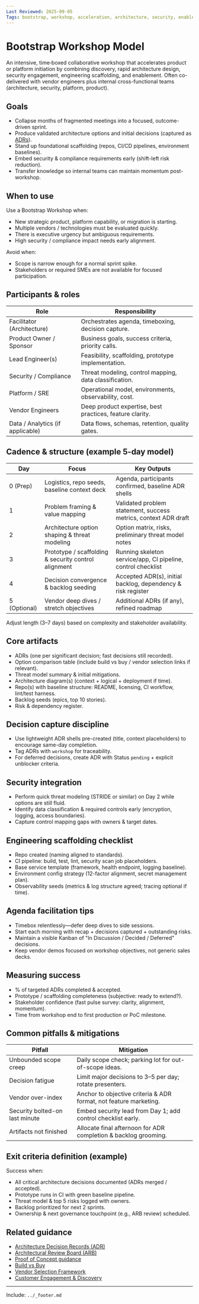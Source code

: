 ```yaml
---
Last Reviewed: 2025-09-05
Tags: bootstrap, workshop, acceleration, architecture, security, enablement
---
```

# Bootstrap Workshop Model

An intensive, time‑boxed collaborative workshop that accelerates product or platform initiation by combining discovery, rapid architecture design, security engagement, engineering scaffolding, and enablement. Often co-delivered with vendor engineers plus internal cross-functional teams (architecture, security, platform, product).

## Goals
- Collapse months of fragmented meetings into a focused, outcome-driven sprint.
- Produce validated architecture options and initial decisions (captured as [ADRs](adr.md)).
- Stand up foundational scaffolding (repos, CI/CD pipelines, environment baselines).
- Embed security & compliance requirements early (shift-left risk reduction).
- Transfer knowledge so internal teams can maintain momentum post-workshop.

## When to use
Use a Bootstrap Workshop when:
- New strategic product, platform capability, or migration is starting.
- Multiple vendors / technologies must be evaluated quickly.
- There is executive urgency but ambiguous requirements.
- High security / compliance impact needs early alignment.

Avoid when:
- Scope is narrow enough for a normal sprint spike.
- Stakeholders or required SMEs are not available for focused participation.

## Participants & roles
| Role | Responsibility |
|------|----------------|
| Facilitator (Architecture) | Orchestrates agenda, timeboxing, decision capture. |
| Product Owner / Sponsor | Business goals, success criteria, priority calls. |
| Lead Engineer(s) | Feasibility, scaffolding, prototype implementation. |
| Security / Compliance | Threat modeling, control mapping, data classification. |
| Platform / SRE | Operational model, environments, observability, cost. |
| Vendor Engineers | Deep product expertise, best practices, feature clarity. |
| Data / Analytics (if applicable) | Data flows, schemas, retention, quality gates. |

## Cadence & structure (example 5-day model)
| Day | Focus | Key Outputs |
|-----|-------|-------------|
| 0 (Prep) | Logistics, repo seeds, baseline context deck | Agenda, participants confirmed, baseline ADR shells |
| 1 | Problem framing & value mapping | Validated problem statement, success metrics, context ADR draft |
| 2 | Architecture option shaping & threat modeling | Option matrix, risks, preliminary threat model notes |
| 3 | Prototype / scaffolding & security control alignment | Running skeleton service/app, CI pipeline, control checklist |
| 4 | Decision convergence & backlog seeding | Accepted ADR(s), initial backlog, dependency & risk register |
| 5 (Optional) | Vendor deep dives / stretch objectives | Additional ADRs (if any), refined roadmap |

Adjust length (3–7 days) based on complexity and stakeholder availability.

## Core artifacts
- ADRs (one per significant decision; fast decisions still recorded).
- Option comparison table (include build vs buy / vendor selection links if relevant).
- Threat model summary & initial mitigations.
- Architecture diagram(s) (context + logical + deployment if time).
- Repo(s) with baseline structure: README, licensing, CI workflow, lint/test harness.
- Backlog seeds (epics, top 10 stories).
- Risk & dependency register.

## Decision capture discipline
- Use lightweight ADR shells pre-created (title, context placeholders) to encourage same-day completion.
- Tag ADRs with `workshop` for traceability.
- For deferred decisions, create ADR with Status `pending` + explicit unblocker criteria.

## Security integration
- Perform quick threat modeling (STRIDE or similar) on Day 2 while options are still fluid.
- Identify data classification & required controls early (encryption, logging, access boundaries).
- Capture control mapping gaps with owners & target dates.

## Engineering scaffolding checklist
- Repo created (naming aligned to standards).
- CI pipeline: build, test, lint, security scan job placeholders.
- Base service template (framework, health endpoint, logging baseline).
- Environment config strategy (12-factor alignment, secret management plan).
- Observability seeds (metrics & log structure agreed; tracing optional if time).

## Agenda facilitation tips
- Timebox relentlessly—defer deep dives to side sessions.
- Start each morning with recap + decisions captured + outstanding risks.
- Maintain a visible Kanban of "In Discussion / Decided / Deferred" decisions.
- Keep vendor demos focused on workshop objectives, not generic sales decks.

## Measuring success
- % of targeted ADRs completed & accepted.
- Prototype / scaffolding completeness (subjective: ready to extend?).
- Stakeholder confidence (fast pulse survey: clarity, alignment, momentum).
- Time from workshop end to first production or PoC milestone.

## Common pitfalls & mitigations
| Pitfall | Mitigation |
|---------|------------|
| Unbounded scope creep | Daily scope check; parking lot for out-of-scope ideas. |
| Decision fatigue | Limit major decisions to 3–5 per day; rotate presenters. |
| Vendor over-index | Anchor to objective criteria & ADR format, not feature marketing. |
| Security bolted-on last minute | Embed security lead from Day 1; add control checklist early. |
| Artifacts not finished | Allocate final afternoon for ADR completion & backlog grooming. |

## Exit criteria definition (example)
Success when:
- All critical architecture decisions documented (ADRs merged / accepted).
- Prototype runs in CI with green baseline pipeline.
- Threat model & top 5 risks logged with owners.
- Backlog prioritized for next 2 sprints.
- Ownership & next governance touchpoint (e.g., ARB review) scheduled.

## Related guidance
- [Architecture Decision Records (ADR)](adr.md)
- [Architectural Review Board (ARB)](arb.md)
- [Proof of Concept guidance](poc.md)
- [Build vs Buy](build-vs-buy.md)
- [Vendor Selection Framework](vendor-selection.md)
- [Customer Engagement & Discovery](customer-engagement.md)

---
Include: `../_footer.md`
